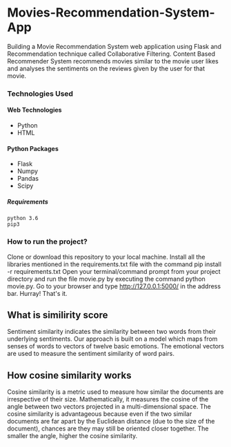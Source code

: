 # Movies-Recommendation-System-App
Building a Movie Recommendation System web application using Flask and Recommendation technique called Collaborative Filtering. Content Based Recommender System recommends movies similar to the movie user likes and analyses the sentiments on the reviews given by the user for that movie.


### Technologies Used
#### Web Technologies
- Python
- HTML 

#### Python Packages 
- Flask
- Numpy
- Pandas 
- Scipy

##### Requirements
```
python 3.6
pip3
```
### How to run the project?
Clone or download this repository to your local machine.
Install all the libraries mentioned in the requirements.txt file with the command pip install -r requirements.txt
Open your terminal/command prompt from your project directory and run the file movie.py by executing the command python movie.py.
Go to your browser and type http://127.0.0.1:5000/ in the address bar.
Hurray! That's it.

## What is similirity score
Sentiment similarity indicates the similarity between two words from their underlying sentiments. 
Our approach is built on a model which maps from senses of words to vectors of twelve basic emotions. 
The emotional vectors are used to measure the sentiment similarity of word pairs.

## How cosine similarity works
Cosine similarity is a metric used to measure how similar the documents are irrespective of their size. Mathematically, it measures the cosine of the angle between two vectors projected in a multi-dimensional space. The cosine similarity is advantageous because even if the two similar documents are far apart by the Euclidean distance (due to the size of the document), chances are they may still be oriented closer together. The smaller the angle, higher the cosine similarity.
